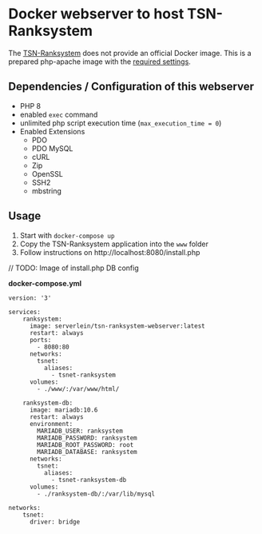 # Docker webserver to host TSN-Ranksystem

The [TSN-Ranksystem](https://github.com/Newcomer1989/TSN-Ranksystem) does not provide an official Docker image.
This is a prepared php-apache image with the [required settings](https://ts-ranksystem.com/#linux).

## Dependencies / Configuration of this webserver

- PHP 8
- enabled `exec` command
- unlimited php script execution time (`max_execution_time = 0`)
- Enabled Extensions
  - PDO
  - PDO MySQL
  - cURL
  - Zip
  - OpenSSL
  - SSH2
  - mbstring

## Usage

1. Start with `docker-compose up`
2. Copy the TSN-Ranksystem application into the `www` folder
3. Follow instructions on http://localhost:8080/install.php

// TODO: Image of install.php DB config

**docker-compose.yml**

```
version: '3'

services:
    ranksystem:
      image: serverlein/tsn-ranksystem-webserver:latest
      restart: always
      ports:
        - 8080:80
      networks:
        tsnet:
          aliases:
            - tsnet-ranksystem
      volumes:
        - ./www/:/var/www/html/

    ranksystem-db:
      image: mariadb:10.6
      restart: always
      environment:
        MARIADB_USER: ranksystem
        MARIADB_PASSWORD: ranksystem
        MARIADB_ROOT_PASSWORD: root
        MARIADB_DATABASE: ranksystem
      networks:
        tsnet:
          aliases:
            - tsnet-ranksystem-db
      volumes:
        - ./ranksystem-db/:/var/lib/mysql

networks:
    tsnet:
      driver: bridge

```
